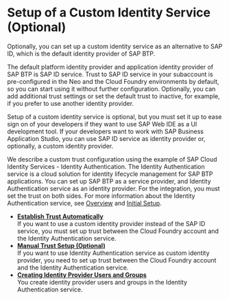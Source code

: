 <!-- loio550251abaf49432bbaa65147b65a1f39 -->

# Setup of a Custom Identity Service \(Optional\)

Optionally, you can set up a custom identity service as an alternative to SAP ID, which is the default identity provider of SAP BTP.

The default platform identity provider and application identity provider of SAP BTP is SAP ID service. Trust to SAP ID service in your subaccount is pre-configured in the Neo and the Cloud Foundry environments by default, so you can start using it without further configuration. Optionally, you can add additional trust settings or set the default trust to inactive, for example, if you prefer to use another identity provider.

Setup of a custom identity service is optional, but you must set it up to ease sign on of your developers if they want to use SAP Web IDE as a UI development tool. If your developers want to work with SAP Business Application Studio, you can use SAP ID service as identity provider or, optionally, a custom identity provider.

We describe a custom trust configuration using the example of SAP Cloud Identity Services - Identity Authentication. The Identity Authentication service is a cloud solution for identity lifecycle management for SAP BTP applications. You can set up SAP BTP as a service provider, and Identity Authentication service as an identity provider. For the integration, you must set the trust on both sides. For more information about the Identity Authentication service, see [Overview](https://help.sap.com/viewer/6d6d63354d1242d185ab4830fc04feb1/Cloud/en-US/27882717f44b445fa287936c6f43dc1f.html) and [Initial Setup](https://help.sap.com/viewer/6d6d63354d1242d185ab4830fc04feb1/Cloud/en-US/31af7da133874e199a7df1d42905241b.html).

-   **[Establish Trust Automatically](Establish_Trust_Automatically_b9f4b0d.md "If you want to use a custom identity provider instead of the SAP ID service, you must set up trust between the Cloud Foundry account
		and the Identity Authentication service.")**  
If you want to use a custom identity provider instead of the SAP ID service, you must set up trust between the Cloud Foundry account and the Identity Authentication service.
-   **[Manual Trust Setup \(Optional\)](Manual_Trust_Setup_(Optional)_36214a9.md "If you want to use Identity Authentication service as custom identity provider, you need to set up trust between the Cloud Foundry account
		and the Identity Authentication service.")**  
If you want to use Identity Authentication service as custom identity provider, you need to set up trust between the Cloud Foundry account and the Identity Authentication service.
-   **[Creating Identity Provider Users and Groups](Creating_Identity_Provider_Users_and_Groups_a9bd926.md "You create identity provider users and groups in the Identity Authentication service.")**  
You create identity provider users and groups in the Identity Authentication service.

